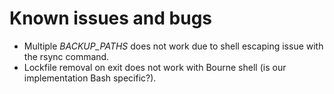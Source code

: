 # Known issues and bugs

* Multiple _BACKUP_PATHS_ does not work due to shell escaping issue with the rsync command.
* Lockfile removal on exit does not work with Bourne shell (is our implementation Bash specific?).